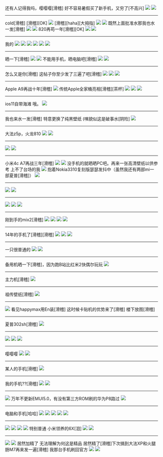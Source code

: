 还有人记得我吗，嘤嘤嘤[滑稽]
好不容易暑假买了新手机，又穷了[不高兴]
![](https://wvbarchive.s3-ap-northeast-1.amazonaws.com/5836854497/035de527cffc1e1796418b014790f603728de97d.jpg)
![](https://wvbarchive.s3-ap-northeast-1.amazonaws.com/5836854497/e9f52b096e061d9531b8300876f40ad163d9ca7d.jpg)
***
cold[滑稽]
[滑稽][OK]
![](https://wvbarchive.s3-ap-northeast-1.amazonaws.com/5836854497/768ebdb54aed2e736593dc1c8a01a18b86d6fafa.jpg)
[滑稽][haha][大拇指]
![](https://wvbarchive.s3-ap-northeast-1.amazonaws.com/5836854497/512bceed8a1363276a7387039c8fa0ec09fac75d.jpg)
![](https://wvbarchive.s3-ap-northeast-1.amazonaws.com/5836854497/4cc7e045ebf81a4c78aca9f9da2a6059242da65d.jpg)
既然上面批准水那我也水一发[滑稽]
![](https://wvbarchive.s3-ap-northeast-1.amazonaws.com/5836854497/cb20d41d8701a18b6be0527f932f07082938fee9.jpg)
![](https://wvbarchive.s3-ap-northeast-1.amazonaws.com/5836854497/b6d00c610c338744c9b56f4c5c0fd9f9d62aa087.jpg)
820再苟一年[滑稽][OK]
![](https://wvbarchive.s3-ap-northeast-1.amazonaws.com/5836854497/ca76de004a90f603a7f4d7773412b31bb151edb4.jpg)
![](https://wvbarchive.s3-ap-northeast-1.amazonaws.com/5836854497/4ab2951ebe096b63e341156001338744eaf8ac9f.jpg)
***
我的
![](https://wvbarchive.s3-ap-northeast-1.amazonaws.com/5836854497/f47beb5594eef01f594d52f5edfe9925bd317d9e.jpg)
![](https://wvbarchive.s3-ap-northeast-1.amazonaws.com/5836854497/fccad63433fa828bd87ad7d3f01f4134960a5a9e.jpg)
![](https://wvbarchive.s3-ap-northeast-1.amazonaws.com/5836854497/8de5158a4710b9125e98bccecefdfc039345229e.jpg)
![](https://wvbarchive.s3-ap-northeast-1.amazonaws.com/5836854497/973e1cca0a46f21fac841463fb246b600d33ae47.jpg)
![](https://wvbarchive.s3-ap-northeast-1.amazonaws.com/5836854497/68c0539a033b5bb5ed676ace3bd3d539b700bc47.jpg)
![](https://wvbarchive.s3-ap-northeast-1.amazonaws.com/5836854497/61cbdf0f7bec54e7785c502eb4389b504ec26a47.jpg)
***
晒一下[滑稽]
![](https://wvbarchive.s3-ap-northeast-1.amazonaws.com/5836854497/7add4af4e0fe9925d8a2de6039a85edf8cb1714d.jpg)
![](https://wvbarchive.s3-ap-northeast-1.amazonaws.com/5836854497/112ee6ca39dbb6fdf4f552160424ab18962b374d.jpg)
不能用手机，晒电脑吧[滑稽]
![](https://wvbarchive.s3-ap-northeast-1.amazonaws.com/5836854497/c722407e9e2f0708ff609130e424b899a801f28b.jpg)
![](https://wvbarchive.s3-ap-northeast-1.amazonaws.com/5836854497/5fc48e25b899a901903be00610950a7b0308f5ee.jpg)
***
怎么又是你[滑稽]
这帖子你至少发了三遍了吧[滑稽]
![](https://wvbarchive.s3-ap-northeast-1.amazonaws.com/5836854497/66633eef3d6d55fb6b97ea1660224f4a21a4dda7.jpg)
![](https://wvbarchive.s3-ap-northeast-1.amazonaws.com/5836854497/fefd0c62f6246b60e0652e44e6f81a4c500fa289.jpg)
![](https://wvbarchive.s3-ap-northeast-1.amazonaws.com/5836854497/94de4f35349b033ba2e360ea18ce36d3d439bd89.jpg)
***
Apple A9再战十年[滑稽]
![](https://wvbarchive.s3-ap-northeast-1.amazonaws.com/5836854497/4ab2951ebe096b631244c46001338744eaf8ac93.jpg)
传统Apple全家桶亮相[滑稽][茶杯]
![](https://wvbarchive.s3-ap-northeast-1.amazonaws.com/5836854497/e6eacfd2fd1f4134dbf4854e281f95cad0c85e30.jpg)
![](https://wvbarchive.s3-ap-northeast-1.amazonaws.com/5836854497/e8279a1e4134970a7db0901f98cad1c8a6865d30.jpg)
![](https://wvbarchive.s3-ap-northeast-1.amazonaws.com/5836854497/bdeb2635970a304e6be120cadcc8a786c8175c30.jpg)
***
ios11自带海滩
哦。
![](https://wvbarchive.s3-ap-northeast-1.amazonaws.com/5836854497/bd0ec850f3deb48faeaa29eefd1f3a292cf57830.jpg)
***
我也来水一发[滑稽]
特意更换了纯黑壁纸
(咦貌似这是破事水[阴险]
![](https://wvbarchive.s3-ap-northeast-1.amazonaws.com/5836854497/83099b029245d6888f264794a9c27d1ed31b24cb.jpg)
***
大法z5p，火龙810
![](https://wvbarchive.s3-ap-northeast-1.amazonaws.com/5836854497/035de527cffc1e17042279014790f603728de953.jpg)
![](https://wvbarchive.s3-ap-northeast-1.amazonaws.com/5836854497/47fc4f391f30e9241039690141086e061c95f753.jpg)
***

![](https://wvbarchive.s3-ap-northeast-1.amazonaws.com/5836854497/91acabbe6c81800af0e6b33fbc3533fa838b47f1.jpg)
![](https://wvbarchive.s3-ap-northeast-1.amazonaws.com/5836854497/b0eb5d282df5e0fe4f70b330516034a85fdf7288.jpg)
***
小米4c
A7再战三年[滑稽]
![](https://wvbarchive.s3-ap-northeast-1.amazonaws.com/5836854497/b7c2c8c279310a5572706dc5ba4543a9832610a4.jpg)
![](https://wvbarchive.s3-ap-northeast-1.amazonaws.com/5836854497/5d616d7a02087bf4e0b8e4d8ffd3572c10dfcfa5.jpg)
没手机的就晒晒PC吧。再来一张高清壁纸以供参考
上不了台场的我
![](https://wvbarchive.s3-ap-northeast-1.amazonaws.com/5836854497/07e4de13c8fcc3ceb5905d029f45d688d53f20a0.jpg)
抱着Nokia3310复刻版瑟瑟发抖中（虽然我还有两部mi一部夏普[滑稽]）
![](https://wvbarchive.s3-ap-northeast-1.amazonaws.com/5836854497/e71ba91a9d16fdfa9d3d59dfb98f8c5495ee7ba7.jpg)
***
![](https://wvbarchive.s3-ap-northeast-1.amazonaws.com/5836854497/2dd6284b20a4462343e7ae509522720e0df3d7cc.jpg)
![](https://wvbarchive.s3-ap-northeast-1.amazonaws.com/5836854497/dc76b659ccbf6c81394c27dab13eb13532fa40fa.jpg)
***
![](https://wvbarchive.s3-ap-northeast-1.amazonaws.com/5836854497/8861b642ad4bd1138897bd0057afa40f4afb059b.jpg)
![](https://wvbarchive.s3-ap-northeast-1.amazonaws.com/5836854497/592cdb3fb13533fa3fe3991ca5d3fd1f40345ba4.jpg)
![](https://wvbarchive.s3-ap-northeast-1.amazonaws.com/5836854497/0f36b2638535e5dd7178afed7bc6a7efcf1b62a5.jpg)
***
刚到手的mix2[滑稽]
![](https://wvbarchive.s3-ap-northeast-1.amazonaws.com/5836854497/f243b7a30cf431ad9e651c0b4636acaf2fdd9846.jpg)
![](https://wvbarchive.s3-ap-northeast-1.amazonaws.com/5836854497/f7b124a88226cffcfd75e080b4014a90f703ea9f.jpg)
![](https://wvbarchive.s3-ap-northeast-1.amazonaws.com/5836854497/65ebf2cbd1c8a786549c153c6a09c93d71cf5047.jpg)
![](https://wvbarchive.s3-ap-northeast-1.amazonaws.com/5836854497/1c9453a95edf8db14a7723560423dd54574e7498.jpg)
***
14年的手机了[滑稽][滑稽]
![](https://wvbarchive.s3-ap-northeast-1.amazonaws.com/5836854497/49d7ba55564e9258e09773dc9182d158cdbf4e52.jpg)
![](https://wvbarchive.s3-ap-northeast-1.amazonaws.com/5836854497/bb06d5109313b07e3926a53a01d7912396dd8c5b.jpg)
![](https://wvbarchive.s3-ap-northeast-1.amazonaws.com/5836854497/36fd2c37acaf2edda76bbcdb801001e93801935b.jpg)
***
一只很普通的
![](https://wvbarchive.s3-ap-northeast-1.amazonaws.com/5836854497/13b79cf3b2119313e82e908368380cd790238d8d.jpg)
![](https://wvbarchive.s3-ap-northeast-1.amazonaws.com/5836854497/9a402dec2e738bd4b708dd02ac8b87d6267ff9c9.jpg)
***
备用机晒一下[滑稽]，因为跑B站比红米2快偶尔玩玩
![](https://wvbarchive.s3-ap-northeast-1.amazonaws.com/5836854497/d17bc7ed08fa513dfd5cfaed306d55fbb3fbd901.jpg)
***
主力机[滑稽]
![](https://wvbarchive.s3-ap-northeast-1.amazonaws.com/5836854497/a00afe24bc315c6076daf8dc80b1cb13485477af.jpg)
***
祖传壁纸[滑稽]
![](https://wvbarchive.s3-ap-northeast-1.amazonaws.com/5836854497/61cbdf0f7bec54e7d3d9c72db4389b504ec26ac6.jpg)
***
![](https://wvbarchive.s3-ap-northeast-1.amazonaws.com/5836854497/d7dfb30635fae6cd51d0985702b30f2443a70f90.jpg)
看见happymax用En装[滑稽]
这时候卡贴机的优势来了[滑稽]
楼下放图[滑稽]
***
夏普302sh[滑稽]
![](https://wvbarchive.s3-ap-northeast-1.amazonaws.com/5836854497/79f5463eb80e7bec3ff857d6222eb9389a506bd8.jpg)
***
![](https://wvbarchive.s3-ap-northeast-1.amazonaws.com/5836854497/01c0f00b304e251fe64a40cfaa86c9177e3e53b9.jpg)
![](https://wvbarchive.s3-ap-northeast-1.amazonaws.com/5836854497/967cb33e8794a4c2797cc81703f41bd5ac6e39a7.jpg)
![](https://wvbarchive.s3-ap-northeast-1.amazonaws.com/5836854497/dea568b20f2442a7c251d299dc43ad4bd01302a7.jpg)
***
嘤嘤嘤
![](https://wvbarchive.s3-ap-northeast-1.amazonaws.com/5836854497/f243b7a30cf431ad814203044636acaf2fdd9874.jpg)
![](https://wvbarchive.s3-ap-northeast-1.amazonaws.com/5836854497/8de5158a4710b912687cb6c3cefdfc0393452247.jpg)
***
某人的手机[滑稽]
![](https://wvbarchive.s3-ap-northeast-1.amazonaws.com/5836854497/b8ede119367adab40dfb3a7d86d4b31c8601e4de.jpg)
***
我的手机??[滑稽]
![](https://wvbarchive.s3-ap-northeast-1.amazonaws.com/5836854497/c7f5c68a87d6277fd42e1e0625381f30e824fcc1.jpg)
![](https://wvbarchive.s3-ap-northeast-1.amazonaws.com/5836854497/4903f7539822720e7ff2cec476cb0a46f31fabc1.jpg)
***
![](https://wvbarchive.s3-ap-northeast-1.amazonaws.com/5836854497/fefd0c62f6246b60d0603e4ae6f81a4c500fa29c.jpg)
万年不更新EMUI5.0，有没有第三方ROM刷的华为P8路过
![](https://wvbarchive.s3-ap-northeast-1.amazonaws.com/5836854497/d3e7d77fca8065384646fa369adda144ac348258.jpg)
***
电脑和手机[哈哈]
![](https://wvbarchive.s3-ap-northeast-1.amazonaws.com/5836854497/89c917ce3bc79f3d0509c01db7a1cd11738b292c.jpg)
![](https://wvbarchive.s3-ap-northeast-1.amazonaws.com/5836854497/3deab51a0ef41bd5bcb8ccd95cda81cb38db3d2c.jpg)
![](https://wvbarchive.s3-ap-northeast-1.amazonaws.com/5836854497/91e714f182025aaf88d95ae6f6edab64024f1a2c.jpg)
![](https://wvbarchive.s3-ap-northeast-1.amazonaws.com/5836854497/f6093567d0160924b1b38636d90735fae7cd3479.jpg)
![](https://wvbarchive.s3-ap-northeast-1.amazonaws.com/5836854497/a6391c889e510fb32d8f53bad433c895d0430c79.jpg)
***
![](https://wvbarchive.s3-ap-northeast-1.amazonaws.com/5836854497/89c917ce3bc79f3dcff2061fb7a1cd11738b2987.jpg)
![](https://wvbarchive.s3-ap-northeast-1.amazonaws.com/5836854497/512bceed8a136327391dea219c8fa0ec09fac721.jpg)
![](https://wvbarchive.s3-ap-northeast-1.amazonaws.com/5836854497/fefd0c62f6246b607b129966e6f81a4c500fa2fd.jpg)
![](https://wvbarchive.s3-ap-northeast-1.amazonaws.com/5836854497/9d3036db81cb39dbbf6b4c44dd160924aa183069.jpg)
特别普通
小米领养的6X[泪]
![](https://wvbarchive.s3-ap-northeast-1.amazonaws.com/5836854497/e71ba91a9d16fdfa74a6f2fdb98f8c5496ee7bd4.jpg)
![](https://wvbarchive.s3-ap-northeast-1.amazonaws.com/5836854497/fccad63433fa828b5acca9f0f01f4134960a5a2f.jpg)
***
![](https://wvbarchive.s3-ap-northeast-1.amazonaws.com/5836854497/4a8f65097bf40ad15e55c7ec5a2c11dfa8ecce05.jpg)
![](https://wvbarchive.s3-ap-northeast-1.amazonaws.com/5836854497/bcf7f544d688d43f606591fd701ed21b0cf43be2.jpg)
居然加精了
无法理解为何这是精品
居然精了[滑稽]下次搞到大法XP和火腿肠M7再来发一遍[滑稽]
我那台手机刷回官方
![](https://wvbarchive.s3-ap-northeast-1.amazonaws.com/5836854497/303b5cc69f3df8dc18fefce0c011728b451028f1.jpg)
![](https://wvbarchive.s3-ap-northeast-1.amazonaws.com/5836854497/b828b601baa1cd11b9b70051b412c8fcc2ce2db7.jpg)
